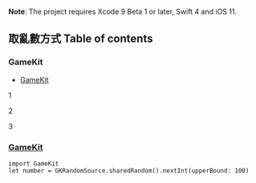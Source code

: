 
**Note**: The project requires Xcode 9 Beta 1 or later, Swift 4 and iOS 11.

## 取亂數方式 Table of contents
### GameKit
- [GameKit](#GameKit)





1





2




3






### [GameKit](https://developer.apple.com/documentation/gameplaykit/gkrandomsource)


```
import GameKit
let number = GKRandomSource.sharedRandom().nextInt(upperBound: 100)
          
```
